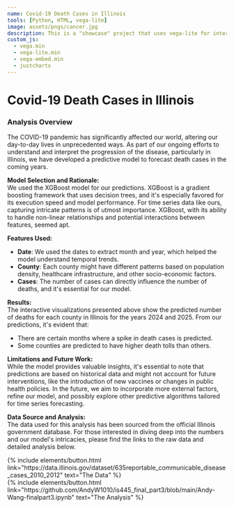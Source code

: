```yaml
---
name: Covid-19 Death Cases in Illinois 
tools: [Python, HTML, vega-lite]
image: assets/pngs/cancer.jpg
description: This is a "showcase" project that uses vega-lite for interactive viz!
custom_js:
  - vega.min
  - vega-lite.min
  - vega-embed.min
  - justcharts
---
```


# Covid-19 Death Cases in Illinois 

<vegachart schema-url="{{ site.baseurl }}/assets/json/dashboard_atlas.json" style="width: 100%"></vegachart>
<vegachart schema-url="{{ site.baseurl }}/assets/json/random.json" style="width: 100%"></vegachart>

### Analysis Overview

The COVID-19 pandemic has significantly affected our world, altering our day-to-day lives in unprecedented ways. As part of our ongoing efforts to understand and interpret the progression of the disease, particularly in Illinois, we have developed a predictive model to forecast death cases in the coming years.

**Model Selection and Rationale:**  
We used the XGBoost model for our predictions. XGBoost is a gradient boosting framework that uses decision trees, and it's especially favored for its execution speed and model performance. For time series data like ours, capturing intricate patterns is of utmost importance. XGBoost, with its ability to handle non-linear relationships and potential interactions between features, seemed apt.

**Features Used:**  
- **Date**: We used the dates to extract month and year, which helped the model understand temporal trends.
- **County**: Each county might have different patterns based on population density, healthcare infrastructure, and other socio-economic factors.
- **Cases**: The number of cases can directly influence the number of deaths, and it's essential for our model.

**Results:**  
The interactive visualizations presented above show the predicted number of deaths for each county in Illinois for the years 2024 and 2025. From our predictions, it's evident that:
- There are certain months where a spike in death cases is predicted.
- Some counties are predicted to have higher death tolls than others.

**Limitations and Future Work:**  
While the model provides valuable insights, it's essential to note that predictions are based on historical data and might not account for future interventions, like the introduction of new vaccines or changes in public health policies. In the future, we aim to incorporate more external factors, refine our model, and possibly explore other predictive algorithms tailored for time series forecasting.

**Data Source and Analysis:**  
The data used for this analysis has been sourced from the official Illinois government database. For those interested in diving deep into the numbers and our model's intricacies, please find the links to the raw data and detailed analysis below.

<div class="left">
{% include elements/button.html link="https://data.illinois.gov/dataset/635reportable_communicable_disease_cases_2010_2012" text="The Data" %}
</div>

<div class="right">
{% include elements/button.html link="https://github.com/AndyW1010/is445_final_part3/blob/main/Andy-Wang-finalpart3.ipynb" text="The Analysis" %}
</div>
